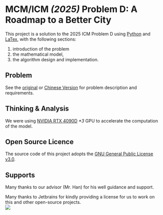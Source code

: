 # **MCM/ICM** _(2025)_ Problem D: A Roadmap to a Better City

This project is a solution to the 2025 ICM Problem D using [Python]() and [LaTex](), with the following sections:
1. introduction of the problem
2. the mathematical model, 
3. the algorithm design and implementation.

## Problem

See the [original](.doc/problem/ORIGINAL.md) or [Chinese Version](.doc/problem/CHINESE.md)
for problem description and requirements.

## Thinking & Analysis

We were using [NVIDIA RTX 4090D](https://www.nvidia.cn/geforce/graphics-cards/40-series/rtx-4090-d/) _*3_
GPU to accelerate the computation of the model.


## Open Source Licence

The source code of this project adopts the [GNU General Public License v3.0](https://opensource.org/licenses/GPL-3.0).

## Supports

Many thanks to our advisor (Mr. Han) for his well guidance and support.

Many thanks to Jetbrains for kindly providing a license for us to work on this and other open-source projects.  
![](https://resources.jetbrains.com/storage/products/company/brand/logos/jb_beam.svg)


